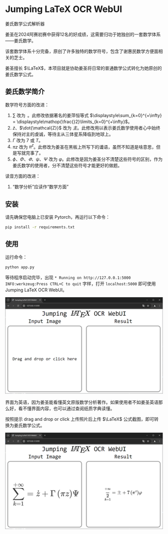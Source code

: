 # Jumping LaTeX OCR WebUI

姜氏数学公式解析器

姜圣在2024阿赛初赛中获得12名的好成绩，这需要归功于她独创的一套数学体系——姜氏数学。

该套数学体系十分完备，原创了许多独特的数学符号，包含了谢惠民数学方便面相关的芝士。

姜圣擅长 $\LaTeX$，本项目就是协助姜圣将日常的普通数学公式转化为她原创的姜氏数学公式。

## 姜氏数学简介

数学符号方面的改进：

1. $\sum$ 改为 $\mathop{\frac{}2}$。此修改依据著名的姜萍恒等式 $\displaystyle\sum_{k=0}^{+\infty} = \displaystyle\mathop{\frac{}2}\limits_{k=0}^{+\infty}$。
2. $\dot z$、$\dot{\mathcal{Z}}$ 改为 $主$。此修改用以表示姜氏数学使用者心中始终保持对主的虔诚，等待主从三体星系降临到地球上。
3. $\Gamma$ 改为 $7$ 或 $T$。
4. $\pi z$ 改为 $\pi^z$。此修改为姜圣在黑板上所写下的谶语，虽然不知道是啥意思，但是写就完事了。
5. $\phi$、$\Phi$、$\varPhi$、$\psi$、$\Psi$ 改为 $\varphi$。此修改是因为姜圣分不清楚这些符号的区别，作为姜氏数学的使用者，分不清楚这些符号才能更好的做题。


读音方面的改进：

1. “数学分析”应读作“数学方面”


## 安装

请先确保您电脑上已安装 Pytorch，再运行以下命令：

```bash
pip install -r requirements.txt
```

## 使用

运行命令：

```bash
python app.py
```

等待程序启动完毕，出现 `* Running on http://127.0.0.1:5000 INFO:werkzeug:Press CTRL+C to quit` 字样，打开 `localhost:5000` 即可使用 Jumping LaTeX OCR WebUI。

![](./assets/interface.png)

界面为英语，因为姜圣能看懂英文原版数学分析著作。如果使用者不如姜圣英语那么好，看不懂界面内容，也可以通过查阅纸质字典读懂。


按照提示 drag and drop or click 上传照片后上传 $\LaTeX$ 公式截图，即可转换为姜氏数学公式。

![](./assets/example1.png)